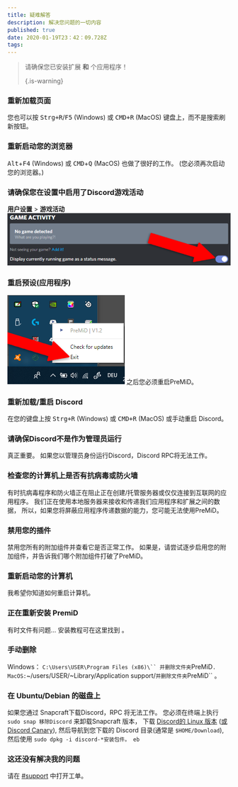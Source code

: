 ```yaml
---
title: 疑难解答
description: 解决您问题的一切内容
published: true
date: 2020-01-19T23：42：09.728Z
tags:
---
```


> 请确保您已安装扩展 **和** 个应用程序！ 
> 
> {.is-warning}

### 重新加载页面
您也可以按 <kbd>Strg+R</kbd>/<kbd>F5</kbd> (Windows) 或 <kbd>CMD+R</kbd> (MacOS) 键盘上，而不是搜索刷新按钮。

### 重新启动您的浏览器
<kbd>Alt</kbd>+<kbd>F4</kbd> (Windows) 或 <kbd>CMD</kbd>+<kbd>Q</kbd> (MacOS) 也做了很好的工作。 (您必须再次启动您的浏览器。)

### 请确保您在设置中启用了Discord游戏活动
**用户设置** > **游戏活动** ![游戏活动编辑.png](/gameactivity_edited.png)

### 重启预设(应用程序)
![quit.png](/quit.png) 之后您必须重启PreMiD。

### 重新加载/重启 Discord
在您的键盘上按 <kbd>Strg+R</kbd> (Windows) 或 <kbd>CMD+R</kbd> (MacOS) 或手动重启 Discord。

### 请确保Discord不是作为管理员运行
真正重要。 如果您以管理员身份运行Discord，Discord RPC将无法工作。

### 检查您的计算机上是否有抗病毒或防火墙
有时抗病毒程序和防火墙正在阻止正在创建/托管服务器或仅仅连接到互联网的应用程序。 我们正在使用本地服务器来接收和传递我们应用程序和扩展之间的数据， 所以，如果您将屏蔽应用程序传递数据的能力，您可能无法使用PreMiD。

### 禁用您的插件
禁用您所有的附加组件并查看它是否正常工作。 如果是，请尝试逐步启用您的附加组件，并告诉我们哪个附加组件打破了PreMiD。

### 重新启动您的计算机
我希望你知道如何重启计算机。

### 正在重新安装 PremiD
有时文件有问题... 安装教程可在这里找到 [](/install)。

### 手动删除
Windows：    `C:\Users\USER\Program Files (x86)\`` 并删除文件夹`PreMiD`.
MacOS:`~/users/USER/~Library/Application support/`并删除文件夹`PreMiD`` 。

### 在 Ubuntu/Debian 的磁盘上
如果您通过 Snapcraft下载Discord，RPC 将无法工作。 您必须在终端上执行 `sudo snap 移除Discord` 来卸载Snapcraft 版本， 下载 [Discord的 Linux 版本](https://discordapp.com/api/download?platform=linux) ([或 Discord Canary](https://discordapp.com/api/canary/download?platform=linux)), 然后导航到您下载的 Discord 目录(通常是 `$HOME/Download`), 然后使用 `sudo dpkg -i discord-*安装包件。 eb`

### 这还没有解决我的问题
请在 [#support](https://discord.gg/PreMiD) 中打开工单。